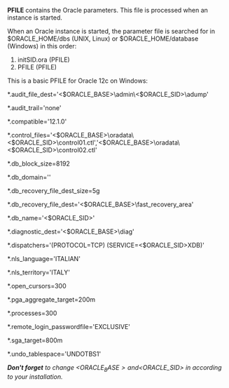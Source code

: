 <b>PFILE</b> contains the Oracle parameters. This file is processed when an instance is started.

When an Oracle instance is started, the parameter file is searched for in $ORACLE_HOME/dbs (UNIX, Linux) or $ORACLE_HOME/database (Windows) in this order:

1) initSID.ora (PFILE)
2) PFILE (PFILE)

This is a basic PFILE for Oracle 12c on Windows:

*.audit_file_dest='<$ORACLE_BASE>\admin\<$ORACLE_SID>\adump'

*.audit_trail='none'

*.compatible='12.1.0'

*.control_files='<$ORACLE_BASE>\oradata\<$ORACLE_SID>\control01.ctl','<$ORACLE_BASE>\oradata\<$ORACLE_SID>\control02.ctl'

*.db_block_size=8192

*.db_domain=''

*.db_recovery_file_dest_size=5g

*.db_recovery_file_dest='<$ORACLE_BASE>\fast_recovery_area'

*.db_name='<$ORACLE_SID>'

*.diagnostic_dest='<$ORACLE_BASE>\diag'

*.dispatchers='(PROTOCOL=TCP) (SERVICE=<$ORACLE_SID>XDB)'

*.nls_language='ITALIAN'

*.nls_territory='ITALY'

*.open_cursors=300

*.pga_aggregate_target=200m

*.processes=300

*.remote_login_passwordfile='EXCLUSIVE'

*.sga_target=800m

*.undo_tablespace='UNDOTBS1'

<i><b>Don't forget</b> to change <$ORACLE_BASE> and <$ORACLE_SID> in according to your installation.</i>
